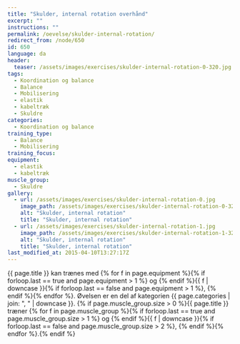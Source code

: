 ```yaml
---
title: "Skulder, internal rotation overhånd"
excerpt: ""
instructions: ""
permalink: /oevelse/skulder-internal-rotation/
redirect_from: /node/650
id: 650
language: da
header:
  teaser: /assets/images/exercises/skulder-internal-rotation-0-320.jpg
tags:
  - Koordination og balance
  - Balance
  - Mobilisering
  - elastik
  - kabeltræk
  - Skuldre
categories:
  - Koordination og balance
training_type:
  - Balance
  - Mobilisering
training_focus:
equipment:
  - elastik
  - kabeltræk
muscle_group:
  - Skuldre
gallery:
  - url: /assets/images/exercises/skulder-internal-rotation-0.jpg
    image_path: /assets/images/exercises/skulder-internal-rotation-0-320.jpg
    alt: "Skulder, internal rotation"
    title: "Skulder, internal rotation"
  - url: /assets/images/exercises/skulder-internal-rotation-1.jpg
    image_path: /assets/images/exercises/skulder-internal-rotation-1-320.jpg
    alt: "Skulder, internal rotation"
    title: "Skulder, internal rotation"
last_modified_at: 2015-04-10T13:27:17Z
---
```

{{ page.title }} kan trænes med {% for f in page.equipment %}{% if forloop.last == true and page.equipment > 1 %} og {% endif %}{{ f | downcase  }}{% if forloop.last == false and page.equipment > 1 %}, {% endif %}{% endfor %}. Øvelsen er en del af kategorien {{ page.categories | join: ", " | downcase }}. {% if page.muscle_group.size > 0 %}{{ page.title }} træner {% for f in page.muscle_group %}{% if forloop.last == true and page.muscle_group.size > 1 %} og {% endif %}{{ f | downcase }}{% if forloop.last == false and page.muscle_group.size > 2 %}, {% endif %}{% endfor %}.{% endif %}
